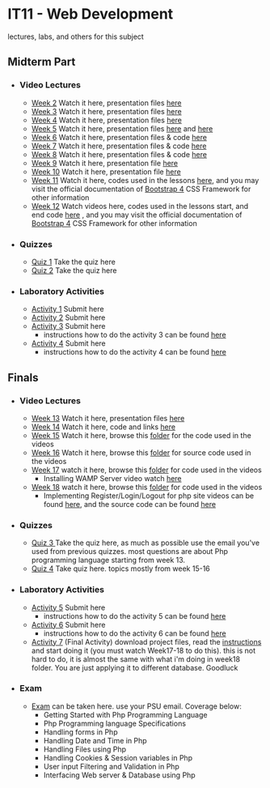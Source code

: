 # IT11 -  Web Development
lectures, labs, and others for this subject



## Midterm Part
- ### Video Lectures 
  - [Week 2](https://loom.com/share/folder/68e151ec596b4d5ebedf46eba267908f) Watch it here, presentation files [here](https://drive.google.com/drive/u/0/folders/1ck58XrcZkPrvUtEKD1FM9PnYtrZYASvy)
  - [Week 3](https://loom.com/share/folder/031f542d4ab84c7b99f2f29a5e2a06c8) Watch it here, presentation files [here](https://drive.google.com/drive/u/0/folders/1ck58XrcZkPrvUtEKD1FM9PnYtrZYASvy)
  - [Week 4](https://loom.com/share/folder/e1c81d8401564a2684f51e21093c97ad) Watch it here, presentation files [here](https://drive.google.com/drive/u/0/folders/1ck58XrcZkPrvUtEKD1FM9PnYtrZYASvy)
  - [Week 5](https://loom.com/share/folder/961bed23aee24995ba0fa78dcdf207b9) Watch it here, presentation files [here](https://drive.google.com/drive/u/0/folders/1ck58XrcZkPrvUtEKD1FM9PnYtrZYASvy) and [here](https://github.com/darkcumulus/webdev-it11/tree/master/week5)
  - [Week 6](https://loom.com/share/folder/bc992387de68479794adfc325836e5d1) Watch it here, presentation files & code [here](https://github.com/darkcumulus/webdev-it11/tree/master/week6)
  - [Week 7](https://loom.com/share/folder/b3dbad2f8e0d4bf4900fa405b84d2e67) Watch it here, presentation files & code [here](https://github.com/darkcumulus/webdev-it11/tree/master/week7)
  - [Week 8](https://loom.com/share/folder/f313274349f64ebfb37c822b3b1936e2) Watch it here, presentation files & code [here](https://github.com/darkcumulus/webdev-it11/tree/master/week8)
  - [Week 9](https://drive.google.com/drive/folders/1DB74NZCSWriHM5RB-zYGOctFym0-XtAv?usp=sharing) Watch it here, presentation file [here](https://github.com/darkcumulus/webdev-it11/tree/master/week9)
  - [Week 10](https://drive.google.com/drive/folders/1nUJpHtLqHJXD1NXDRYREohpQA79kDVsu?usp=sharing) Watch it here, presentation file [here](https://www.w3schools.com/bootstrap4/default.asp)
  - [Week 11](https://drive.google.com/drive/folders/1WcpmqsOBykxL-uhKOXhpFmfVNlzGtKtH) Watch it here, codes used in the lessons [here](https://github.com/darkcumulus/webdev-it11/tree/master/week11/codes), and you may visit the official documentation of [Bootstrap 4](https://getbootstrap.com/docs/4.0/getting-started/introduction/) CSS Framework for other information 
  - [Week 12](https://drive.google.com/drive/folders/1WQDkzQrpO6kqDvJx6SnmmFkY3IBS5_TZ) Watch videos here, codes used in the lessons start, and end code [here](https://github.com/darkcumulus/webdev-it11/tree/master/week12/codes) , and you may visit the official documentation of [Bootstrap 4](https://getbootstrap.com/docs/4.0/getting-started/introduction/) CSS Framework for other information 
- ### Quizzes

  - [Quiz 1](https://docs.google.com/forms/d/1KIfrYm10biTK3vQ5HeVxxqMQu6bvEZ6FqokiWcPUNMs) Take the quiz here     
  - [Quiz 2](https://docs.google.com/forms/d/1Q5WfMzWmLBqAXLeYr5i1CvdC-zILEAm8PHdrOUaM8hs) Take the quiz here
- ### Laboratory Activities
  - [Activity 1](https://docs.google.com/forms/d/1Nlf0cGnzmjEXTk86sOpWdpxI9pzgri4V6RZ3tZtX7HQ) Submit here
  - [Activity 2](https://docs.google.com/forms/d/10iaToFPX4J4Jqafd81Dy2wLmZUaLn0CsASGosRZ9JFg) Submit here
  - [Activity 3](https://docs.google.com/forms/d/1byLO5ozy-TyKRCpGesE8Ru_Kk3_ig44D3uF8ZV5f59w) Submit here
    - instructions how to do the activity 3 can be found [here](https://www.loom.com/share/d4f7521b93b947b48bd0bcb765fcda6e)
  - [Activity 4](https://docs.google.com/forms/d/1WmOIks1niP5zfi_hhseTpurDTrXUwzBzpTJ0LkF9qYU) Submit here
    - instructions how to do the activity 4 can be found [here](https://www.loom.com/share/7e424de38b46469cbf7ff0f36e5157a1)


## Finals
- ### Video Lectures 
  - [Week 13](https://drive.google.com/drive/u/1/folders/1hgRb191y0RSGZvrxKk9RkXA7F70KbxKU) Watch it here, presentation files [here](https://drive.google.com/file/d/1l-QDmjyzczYZknmekGBMB8PczvQstYYn/view)
  - [Week 14](https://drive.google.com/drive/u/1/folders/1aVdQHSeYGsTQK-6l9oShxN5Mv7BgHVUC) Watch it here, code and links [here](https://drive.google.com/drive/u/1/folders/1aVdQHSeYGsTQK-6l9oShxN5Mv7BgHVUC)
  - [Week 15](https://drive.google.com/drive/u/0/folders/1EZVDUyzpuHEm3NpeaClCe2z7WSd8JHge) Watch it here, browse this [folder](https://github.com/darkcumulus/webdev-it11/tree/master/week15/code) for the code used in the videos
  - [Week 16](https://drive.google.com/drive/u/0/folders/1YvU2DVpVnMiGdIbPj7VZKzgObNKpJDYD) Watch it here, browse this [folder](https://github.com/darkcumulus/webdev-it11/tree/master/week16/code) for source code used in the videos
  - [Week 17](https://drive.google.com/drive/folders/1iVyCgX0TRQ0fFPTya57r2OL3QyNzh-ME) watch it here, browse this [folder](https://github.com/darkcumulus/webdev-it11/tree/master/week17/code) for code used in the videos
    - Installing WAMP Server video watch [here](https://www.youtube.com/watch?v=nVGU9_8T7I0)
  - [Week 18](https://drive.google.com/drive/u/1/folders/1BElRPC8WPUeCLVTEXiJ65-__jCKa5cgD) watch it here, browse this [folder](https://github.com/darkcumulus/webdev-it11/tree/master/week18/crud-code) for code used in the videos
    - Implementing Register/Login/Logout for php site videos can be found [here](https://drive.google.com/drive/u/1/folders/1WL8ZY8wdKltmKGDnmTPoe8DLnftindLb), and the source code can be found [here](https://github.com/darkcumulus/webdev-it11/tree/master/week18/login-code)
  
- ### Quizzes
  - [Quiz 3 ](https://docs.google.com/forms/d/1cpRRFvr0DlXMeMhwWyoifCkjUOs7oGc0o1TQ_tHFjNo/) Take the quiz here, as much as possible use the email you've used from previous quizzes. most questions are about Php programming language starting from week 13.
  - [Quiz 4](https://docs.google.com/forms/d/1BXidFfmSXocgZH4tF3ZYj7Ye6ZdKwTGPuWbZwOOyhu0/) Take quiz here. topics mostly from week 15-16

- ### Laboratory Activities
  - [Activity 5](https://docs.google.com/forms/d/1B77Snu87ppTFHGdu9BAYwy6zav2mxo9y5TOQonSLBAo) Submit here
    - instructions how to do the activity 5 can be found [here](https://drive.google.com/drive/folders/1RYiEyO-a_bSTV7yJI3qkSqC6JRQW7_U3)
  - [Activity 6](https://docs.google.com/forms/d/158arFitBKd5udgru0SWpkg6XniSwOwEYKSp3AOqNFc8) Submit here
    - instructions how to do the activity 6 can be found [here](https://drive.google.com/drive/folders/1xqvE1ePsQFqKoGWBA8en23eedN1l7d4t)
  - [Activity 7](https://drive.google.com/drive/u/1/folders/1_eBdzKUTpU8K-PC-Vbda1uQh1HK3zv5z) (Final Activity) download project files, read the [instructions](https://drive.google.com/file/d/1jBjkLtN0O29IX7ttBa1mzE3Ebm2qsyrv/view?usp=sharing) and start doing it (you must watch Week17-18 to do this). this is not hard to do, it is almost the same with what i'm doing in week18 folder. You are just applying it to different database. Goodluck 
- ### Exam
  - [Exam](https://docs.google.com/forms/d/1MKu-yfL9zywtI-IInoztrOl8nrt4Q2zMR6JJNlqokeI/) can be taken here. use your PSU email. Coverage below:
    - Getting Started with Php Programming Language
    - Php Programming language Specifications
    - Handling forms in Php
    - Handling Date and Time in Php
    - Handling Files using Php
    - Handling Cookies & Session variables in Php
    - User input Filtering and Validation in Php
    - Interfacing Web server & Database using Php







